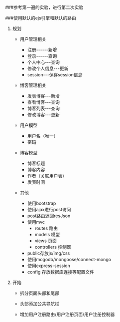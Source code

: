 
###参考第一遍的实验，进行第二次实验

###使用默认的ejs引擎和默认的路由


1. 规划
   
   * 用户管理相关
     * 注册------新增
     * 登录------查询
     * 个人中心---查询
     * 修改个人信息---更新
     * session---保存session信息
   
   * 博客管理相关
     * 发表博客---新增
     * 查看博客---查询
     * 博客列表---查询
     * 修改博客---更新
     
   * 用户模型
     * 用户名（唯一）
     * 密码
     
   * 博客模型
     * 博客标题
     * 博客内容
     * 作者（关联用户表）
     * 发表时间
     
   * 其他
     * 使用bootstrap
     * 使用ajax进行post访问
     * post路由返回resJson
     * 使用mvc
        * routes 路由
        * models 模型
        * views  页面
        * controllers  控制器
     * public存放js/img/css
     * 使用mogodb/mongoose/connect-mongo
     * 使用express-session
     * config 存放数据库连接等配置文件
     
2. 开始
    
    * 拆分页面头部和尾部
    * 头部添加公共导航栏
    
    * 增加用户注册路由/用户注册页面/用户注册控制器